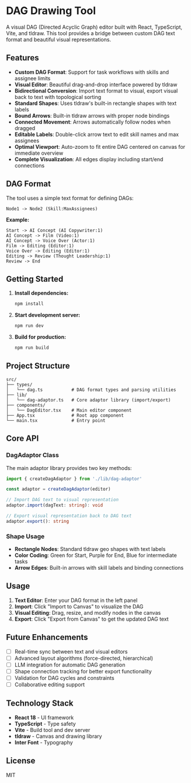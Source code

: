# DAG Drawing Tool

A visual DAG (Directed Acyclic Graph) editor built with React, TypeScript, Vite, and tldraw. This tool provides a bridge between custom DAG text format and beautiful visual representations.

## Features

- **Custom DAG Format**: Support for task workflows with skills and assignee limits
- **Visual Editor**: Beautiful drag-and-drop interface powered by tldraw
- **Bidirectional Conversion**: Import text format to visual, export visual back to text with topological sorting
- **Standard Shapes**: Uses tldraw's built-in rectangle shapes with text labels
- **Bound Arrows**: Built-in tldraw arrows with proper node bindings
- **Connected Movement**: Arrows automatically follow nodes when dragged
- **Editable Labels**: Double-click arrow text to edit skill names and max assignees  
- **Optimal Viewport**: Auto-zoom to fit entire DAG centered on canvas for immediate overview
- **Complete Visualization**: All edges display including start/end connections

## DAG Format

The tool uses a simple text format for defining DAGs:

```
Node1 -> Node2 (Skill:MaxAssignees)
```

**Example:**
```
Start -> AI Concept (AI Copywriter:1)
AI Concept -> Film (Video:1)
AI Concept -> Voice Over (Actor:1)
Film -> Editing (Editor:1)
Voice Over -> Editing (Editor:1)
Editing -> Review (Thought Leadership:1)
Review -> End
```

## Getting Started

1. **Install dependencies:**
   ```bash
   npm install
   ```

2. **Start development server:**
   ```bash
   npm run dev
   ```

3. **Build for production:**
   ```bash
   npm run build
   ```

## Project Structure

```
src/
├── types/
│   └── dag.ts           # DAG format types and parsing utilities
├── lib/
│   └── dag-adaptor.ts   # Core adaptor library (import/export)
├── components/
│   └── DagEditor.tsx    # Main editor component  
├── App.tsx              # Root app component
└── main.tsx             # Entry point
```

## Core API

### DagAdaptor Class

The main adaptor library provides two key methods:

```typescript
import { createDagAdaptor } from './lib/dag-adaptor'

const adaptor = createDagAdaptor(editor)

// Import DAG text to visual representation
adaptor.import(dagText: string): void

// Export visual representation back to DAG text
adaptor.export(): string
```

### Shape Usage

- **Rectangle Nodes**: Standard tldraw geo shapes with text labels
- **Color Coding**: Green for Start, Purple for End, Blue for intermediate tasks
- **Arrow Edges**: Built-in arrows with skill labels and binding connections

## Usage

1. **Text Editor**: Enter your DAG format in the left panel
2. **Import**: Click "Import to Canvas" to visualize the DAG
3. **Visual Editing**: Drag, resize, and modify nodes in the canvas
4. **Export**: Click "Export from Canvas" to get the updated DAG text

## Future Enhancements

- [ ] Real-time sync between text and visual editors
- [ ] Advanced layout algorithms (force-directed, hierarchical)
- [ ] LLM integration for automatic DAG generation
- [ ] Shape connection tracking for better export functionality
- [ ] Validation for DAG cycles and constraints
- [ ] Collaborative editing support

## Technology Stack

- **React 18** - UI framework
- **TypeScript** - Type safety
- **Vite** - Build tool and dev server
- **tldraw** - Canvas and drawing library
- **Inter Font** - Typography

## License

MIT